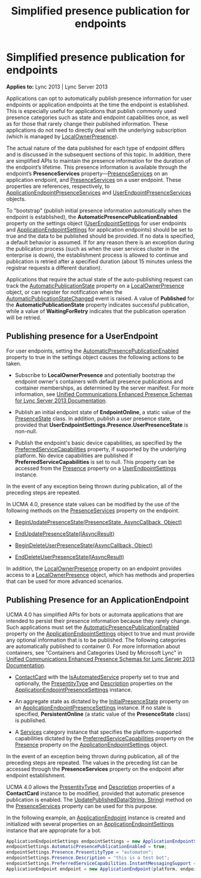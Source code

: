 ﻿---
title: Simplified presence publication for endpoints
TOCTitle: Simplified presence publication for endpoints
ms:assetid: fbf57a68-1fec-4849-aa98-4d1646f6a7eb
ms:mtpsurl: https://msdn.microsoft.com/library/Dn466002(v=office.15)
ms:contentKeyID: 57102939
ms.date: 07/25/2014
mtps_version: v=office.15
dev_langs:
- csharp
---

# Simplified presence publication for endpoints


**Applies to:** Lync 2013 | Lync Server 2013

Applications can opt to automatically publish presence information for user endpoints or application endpoints at the time the endpoint is established. This is especially useful for applications that publish commonly used presence categories such as state and endpoint capabilities once, as well as for those that rarely change their published information. These applications do not need to directly deal with the underlying subscription (which is managed by [LocalOwnerPresence](localownerpresence.md)).

The actual nature of the data published for each type of endpoint differs and is discussed in the subsequent sections of this topic. In addition, there are simplified APIs to maintain the presence information for the duration of the endpoint’s lifetime. This presence information is available through the endpoint’s **PresenceServices** property—[PresenceServices](https://msdn.microsoft.com/library/hh383140\(v=office.15\)) on an application endpoint, and [PresenceServices](https://msdn.microsoft.com/library/hh349242\(v=office.15\)) on a user endpoint. These properties are references, respectively, to [ApplicationEndpointPresenceServices](https://msdn.microsoft.com/library/hh384612\(v=office.15\)) and [UserEndpointPresenceServices](https://msdn.microsoft.com/library/hh383690\(v=office.15\)) objects.

To "bootstrap" (publish initial presence information automatically when the endpoint is established), the **AutomaticPresencePublicationEnabled** property on the settings object ([UserEndpointSettings](https://msdn.microsoft.com/library/hh383789\(v=office.15\)) for user endpoints and [ApplicationEndpointSettings](https://msdn.microsoft.com/library/hh349433\(v=office.15\)) for application endpoints) should be set to true and the data to be published should be provided. If no data is specified, a default behavior is assumed. If for any reason there is an exception during the publication process (such as when the user services cluster in the enterprise is down), the establishment process is allowed to continue and publication is retried after a specified duration (about 15 minutes unless the registrar requests a different duration).

Applications that require the actual state of the auto-publishing request can track the [AutomaticPublicationState](https://msdn.microsoft.com/library/hh381788\(v=office.15\)) property on a [LocalOwnerPresence](https://msdn.microsoft.com/library/hh382370\(v=office.15\)) object, or can register for notification when the [AutomaticPublicationStateChanged](https://msdn.microsoft.com/library/hh382264\(v=office.15\)) event is raised. A value of **Published** for the **AutomaticPublicationState** property indicates successful publication, while a value of **WaitingForRetry** indicates that the publication operation will be retried.

## Publishing presence for a UserEndpoint

For user endpoints, setting the [AutomaticPresencePublicationEnabled](https://msdn.microsoft.com/library/hh381558\(v=office.15\)) property to true in the settings object causes the following actions to be taken.

  - Subscribe to **LocalOwnerPresence** and potentially bootstrap the endpoint owner's containers with default presence publications and container memberships, as determined by the server manifest. For more information, see [Unified Communications Enhanced Presence Schemas for Lync Server 2013 Documentation](https://msdn.microsoft.com/library/jj265607\(v=office.15\)).

  - Publish an initial endpoint state of **EndpointOnline**, a static value of the [PresenceState](https://msdn.microsoft.com/library/hh350296\(v=office.15\)) class. In addition, publish a user presence state, provided that **UserEndpointSettings.Presence.UserPresenceState** is non-null.

  - Publish the endpoint's basic device capabilities, as specified by the [PreferredServiceCapabilities](https://msdn.microsoft.com/library/hh382547\(v=office.15\)) property, if supported by the underlying platform. No device capabilities are published if **PreferredServiceCapabilities** is set to null. This property can be accessed from the [Presence](https://msdn.microsoft.com/library/hh383073\(v=office.15\)) property on a [UserEndpointSettings](https://msdn.microsoft.com/library/hh383789\(v=office.15\)) instance.

In the event of any exception being thrown during publication, all of the preceding steps are repeated.

In UCMA 4.0, presence state values can be modified by the use of the following methods on the [PresenceServices](https://msdn.microsoft.com/library/hh384331\(v=office.15\)) property on the endpoint.

  - [BeginUpdatePresenceState(PresenceState, AsyncCallback, Object)](https://msdn.microsoft.com/library/hh384883\(v=office.15\))

  - [EndUpdatePresenceState(IAsyncResult)](https://msdn.microsoft.com/library/hh383446\(v=office.15\))

  - [BeginDeleteUserPresenceState(AsyncCallback, Object)](https://msdn.microsoft.com/library/hh349326\(v=office.15\))

  - [EndDeleteUserPresenceState(IAsyncResult)](https://msdn.microsoft.com/library/hh384306\(v=office.15\))

In addition, the [LocalOwnerPresence](https://msdn.microsoft.com/library/hh348476\(v=office.15\)) property on an endpoint provides access to a [LocalOwnerPresence](https://msdn.microsoft.com/library/hh382370\(v=office.15\)) object, which has methods and properties that can be used for more advanced scenarios.

## Publishing Presence for an ApplicationEndpoint

UCMA 4.0 has simplified APIs for bots or automata applications that are intended to persist their presence information because they rarely change. Such applications must set the [AutomaticPresencePublicationEnabled](https://msdn.microsoft.com/library/hh381653\(v=office.15\)) property on the [ApplicationEndpointSettings](https://msdn.microsoft.com/library/hh349433\(v=office.15\)) object to true and must provide any optional information that is to be published. The following categories are automatically published to container 0. For more information about containers, see "Containers and Categories Used by Microsoft Lync" in [Unified Communications Enhanced Presence Schemas for Lync Server 2013 Documentation](https://msdn.microsoft.com/library/jj265607\(v=office.15\)).

  - [ContactCard](https://msdn.microsoft.com/library/hh382040\(v=office.15\)) with the [IsAutomatedService](https://msdn.microsoft.com/library/hh384257\(v=office.15\)) property set to true and optionally, the [PresentityType](https://msdn.microsoft.com/library/hh365984\(v=office.15\)) and [Description](https://msdn.microsoft.com/library/hh349834\(v=office.15\)) properties on the [ApplicationEndpointPresenceSettings](https://msdn.microsoft.com/library/hh161759\(v=office.15\)) instance.

  - An aggregate state as dictated by the [InitialPresenceState](https://msdn.microsoft.com/library/hh348503\(v=office.15\)) property on an [ApplicationEndpointPresenceSettings](https://msdn.microsoft.com/library/hh161759\(v=office.15\)) instance. If no state is specified, **PersistentOnline** (a static value of the **PresenceState** class) is published.

  - A [Services](https://msdn.microsoft.com/library/hh385140\(v=office.15\)) category instance that specifies the platform-supported capabilities dictated by the [PreferredServiceCapabilities](https://msdn.microsoft.com/library/hh382547\(v=office.15\)) property on the [Presence](https://msdn.microsoft.com/library/hh381941\(v=office.15\)) property on the [ApplicationEndpointSettings](https://msdn.microsoft.com/library/hh349433\(v=office.15\)) object.

In the event of an exception being thrown during publication, all of the preceding steps are repeated. The values in the preceding list can be accessed through the **PresenceServices** property on the endpoint after endpoint establishment.

UCMA 4.0 allows the [PresentityType](https://msdn.microsoft.com/library/hh365599\(v=office.15\)) and [Description](https://msdn.microsoft.com/library/hh348857\(v=office.15\)) properties of a **ContactCard** instance to be modified, provided that automatic presence publication is enabled. The [UpdatePublishedData(String, String)](https://msdn.microsoft.com/library/hh382724\(v=office.15\)) method on the [PresenceServices](https://msdn.microsoft.com/library/hh383140\(v=office.15\)) property can be used for this purpose.

In the following example, an [ApplicationEndpoint](https://msdn.microsoft.com/library/hh384825\(v=office.15\)) instance is created and initialized with several properties on an [ApplicationEndpointSettings](https://msdn.microsoft.com/library/hh349433\(v=office.15\)) instance that are appropriate for a bot.

```csharp
ApplicationEndpointSettings endpointSettings = new ApplicationEndpointSettings("sip:bot@contoso.com");
endpointSettings.AutomaticPresencePublicationEnabled = true;
endpointSettings.Presence.PresentityType = "automaton";
endpointSettings.Presence.Description = "this is a test bot";
endpointSettings.PreferredServiceCapabilities.InstantMessagingSupport = CapabilitySupport.Supported;
ApplicationEndpoint endpoint = new ApplicationEndpoint(platform, endpointSettings);
```


